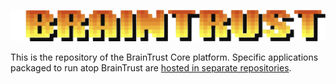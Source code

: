 ![](public/images/braintrust_wordmark.png)

This is the repository of the BrainTrust Core platform. Specific
applications packaged to run atop BrainTrust are
[hosted in separate repositories](https://github.com/orgs/BrainTrustAI/repositories).
